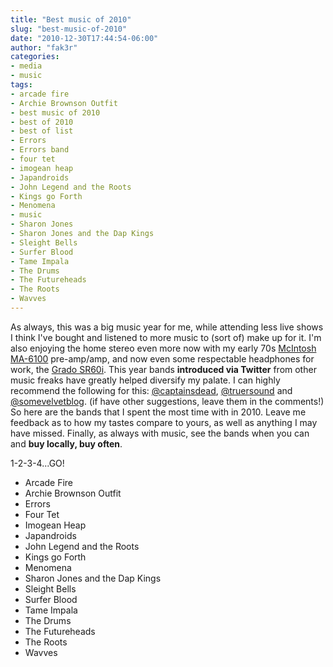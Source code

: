 ```yaml
---
title: "Best music of 2010"
slug: "best-music-of-2010"
date: "2010-12-30T17:44:54-06:00"
author: "fak3r"
categories:
- media
- music
tags:
- arcade fire
- Archie Brownson Outfit
- best music of 2010
- best of 2010
- best of list
- Errors
- Errors band
- four tet
- imogean heap
- Japandroids
- John Legend and the Roots
- Kings go Forth
- Menomena
- music
- Sharon Jones
- Sharon Jones and the Dap Kings
- Sleight Bells
- Surfer Blood
- Tame Impala
- The Drums
- The Futureheads
- The Roots
- Wavves
---
```


As always, this was a big music year for me, while attending less live shows I think I've bought and listened to more music to (sort of) make up for it. I'm also enjoying the home stereo even more now with my early 70s [McIntosh MA-6100](http://www.roger-russell.com/amppre.htm) pre-amp/amp, and now even some respectable headphones for work, the [Grado SR60i](http://www.gradolabs.com/frameset_main.htm). This year bands **introduced via Twitter** from other music freaks have greatly helped diversify my palate. I can highly recommend the following for this: [@captainsdead](http://twitter.com/captainsdead), [@truersound](http://twitter.com/Truersound) and [@somevelvetblog](http://twitter.com/somevelvetblog). (if have other suggestions, leave them in the comments!) So here are the bands that I spent the most time with in 2010. Leave me feedback as to how my tastes compare to yours, as well as anything I may have missed. Finally, as always with music, see the bands when you can and **buy locally, buy often**.

1-2-3-4...GO!
<!-- more -->

- Arcade Fire
- Archie Brownson Outfit
- Errors
- Four Tet
- Imogean Heap
- Japandroids
- John Legend and the Roots
- Kings go Forth
- Menomena
- Sharon Jones and the Dap Kings
- Sleight Bells
- Surfer Blood
- Tame Impala
- The Drums
- The Futureheads
- The Roots
- Wavves







































